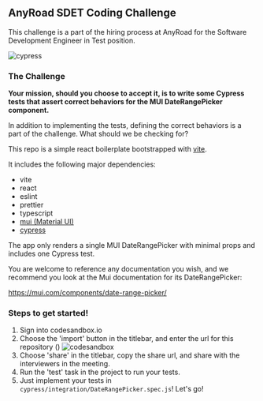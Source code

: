 ## AnyRoad SDET Coding Challenge

This challenge is a part of the hiring process at AnyRoad for the Software Development Engineer in Test position.

![cypress](https://i.imgur.com/1oavJOB.png)

### The Challenge

**Your mission, should you choose to accept it, is to write some Cypress tests that assert correct behaviors for the MUI DateRangePicker component.**

In addition to implementing the tests, defining the correct behaviors is a part of the challenge. What should we be checking for?

This repo is a simple react boilerplate bootstrapped with [vite](https://vitejs.dev/).

It includes the following major dependencies:

- vite
- react
- eslint
- prettier
- typescript
- [mui (Material UI)](https://mui.com/components)
- [cypress](https://docs.cypress.io/api/commands/and#Syntax)

The app only renders a single MUI DateRangePicker with minimal props and includes one Cypress test.

You are welcome to reference any documentation you wish, and we recommend you look at the Mui documentation for its DateRangePicker:

https://mui.com/components/date-range-picker/

### Steps to get started!

1. Sign into codesandbox.io
1. Choose the 'import' button in the titlebar, and enter the url for this repository ()
   ![codesandbox](https://imgur.com/a/zb6BBWE)
1. Choose 'share' in the titlebar, copy the share url, and share with the interviewers in the meeting.
1. Run the 'test' task in the project to run your tests.
1. Just implement your tests in `cypress/integration/DateRangePicker.spec.js`! Let's go!
